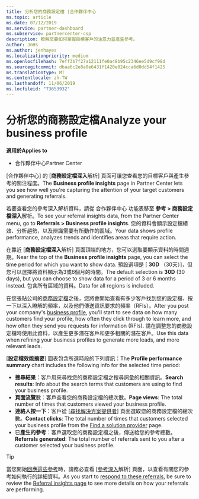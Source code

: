 ```yaml
---
title: 分析您的商務設定檔 |合作夥伴中心
ms.topic: article
ms.date: 07/12/2019
ms.service: partner-dashboard
ms.subservice: partnercenter-csp
description: 瞭解您要如何掌握目標客戶的注意力並產生參考。
author: JnHs
ms.author: jenhayes
ms.localizationpriority: medium
ms.openlocfilehash: 7eff3b7f27a12111fe0a48b95c2346ee5d9cf98d
ms.sourcegitcommit: dbaa6c2e8a0e6431f1420e024cca6d0dd54f1425
ms.translationtype: MT
ms.contentlocale: zh-TW
ms.lasthandoff: 11/06/2019
ms.locfileid: "73653932"
---
```

# <a name="analyze-your-business-profile"></a><span data-ttu-id="04e14-103">分析您的商務設定檔</span><span class="sxs-lookup"><span data-stu-id="04e14-103">Analyze your business profile</span></span>
<!-- 
https://go.microsoft.com/fwlink/?linkid=849120
-->

<span data-ttu-id="04e14-104">**適用於**</span><span class="sxs-lookup"><span data-stu-id="04e14-104">**Applies to**</span></span>

- <span data-ttu-id="04e14-105">合作夥伴中心</span><span class="sxs-lookup"><span data-stu-id="04e14-105">Partner Center</span></span>

<span data-ttu-id="04e14-106">[合作夥伴中心] 的 [**商務設定檔深入**解析] 頁面可讓您查看您的目標客戶與產生參考的關注程度。</span><span class="sxs-lookup"><span data-stu-id="04e14-106">The **Business profile insights** page in Partner Center lets you see how well you're capturing the attention of your target customers and generating referrals.</span></span>

<span data-ttu-id="04e14-107">若要查看您的參考深入解析資料，請從 合作夥伴中心 功能表移至 **參考 > 商務設定檔深入**解析。</span><span class="sxs-lookup"><span data-stu-id="04e14-107">To see your referral insights data, from the Partner Center menu, go to **Referrals > Business profile insights**.</span></span> <span data-ttu-id="04e14-108">您的資料會顯示設定檔績效、分析趨勢，以及辨識需要有所動作的區域。</span><span class="sxs-lookup"><span data-stu-id="04e14-108">Your data shows profile performance, analyzes trends and identifies areas that require action.</span></span>

<span data-ttu-id="04e14-109">在靠近 [**商務設定檔深入**解析] 頁面頂端的地方，您可以選取要顯示資料的時間週期。</span><span class="sxs-lookup"><span data-stu-id="04e14-109">Near the top of the **Business profile insights** page, you can select the time period for which you want to show data.</span></span> <span data-ttu-id="04e14-110">預設選項是 [ **30D** （30天）]，但您可以選擇將資料顯示為3或6個月的時間。</span><span class="sxs-lookup"><span data-stu-id="04e14-110">The default selection is **30D** (30 days), but you can choose to show data for a period of 3 or 6 months instead.</span></span> <span data-ttu-id="04e14-111">包含所有區域的資料。</span><span class="sxs-lookup"><span data-stu-id="04e14-111">Data for all regions is included.</span></span>

<span data-ttu-id="04e14-112">在您張貼公司的[商務設定檔](create-a-marketing-profile.md)之後，您將會開始查看有多少客戶找到您的設定檔、按一下以深入瞭解的頻率，以及他們傳送資訊要求的頻率（RFIs）。</span><span class="sxs-lookup"><span data-stu-id="04e14-112">After you post your company's [business profile](create-a-marketing-profile.md), you'll start to see data on how many customers find your profile, how often they click through to learn more, and how often they send you requests for information (RFIs).</span></span> <span data-ttu-id="04e14-113">請在調整您的商務設定檔時使用此資料，以產生更多潛在客戶和更多相關的潛在客戶。</span><span class="sxs-lookup"><span data-stu-id="04e14-113">Use this data when refining your business profiles to generate more leads, and more relevant leads.</span></span>

<span data-ttu-id="04e14-114">[**設定檔效能摘要**] 圖表包含所選時段的下列資訊：</span><span class="sxs-lookup"><span data-stu-id="04e14-114">The **Profile performance summary** chart includes the following info for the selected time period:</span></span>

- <span data-ttu-id="04e14-115">**搜尋結果**：客戶用來尋找您的商務設定檔之搜尋詞彙的相關資訊。</span><span class="sxs-lookup"><span data-stu-id="04e14-115">**Search results**: Info about the search terms that customers are using to find your business profile.</span></span>
- <span data-ttu-id="04e14-116">**頁面流覽**數：客戶查看您的商務設定檔的總次數。</span><span class="sxs-lookup"><span data-stu-id="04e14-116">**Page views**: The total number of times that customers viewed your business profile.</span></span>
- <span data-ttu-id="04e14-117">**連絡人按一下**：客戶從 [[尋找解決方案提供者](https://www.microsoft.com/solution-providers/home)] 頁面選取您的商務設定檔的總次數。</span><span class="sxs-lookup"><span data-stu-id="04e14-117">**Contact clicks**: The total number of times that customers selected your business profile from the [Find a solution provider](https://www.microsoft.com/solution-providers/home) page.</span></span>
- <span data-ttu-id="04e14-118">已**產生的參考**：客戶選取您的商務設定檔之後，傳送給您的參考總數。</span><span class="sxs-lookup"><span data-stu-id="04e14-118">**Referrals generated**: The total number of referrals sent to you after a customer selected your business profile.</span></span>

> [!TIP]
> <span data-ttu-id="04e14-119">當您開始[回應這些參考](responding-to-referrals.md)時，請務必查看 [[參考深入](referral-insights.md)解析] 頁面，以查看有關您的參考如何執行的詳細資料。</span><span class="sxs-lookup"><span data-stu-id="04e14-119">As you start to [respond to these referrals](responding-to-referrals.md), be sure to review the [Referral insights page](referral-insights.md) to see more details on how your referrals are performing.</span></span>
